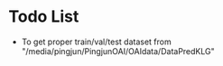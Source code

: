 # Todo List
* To get proper train/val/test dataset from "/media/pingjun/PingjunOAI/OAIdata/DataPredKLG"
